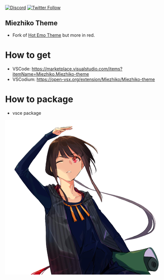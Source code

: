 [![Discord](https://img.shields.io/discord/611822838831251466?label=Discord&color=pink)](https://discord.gg/GdzjVvD)
[![Twitter Follow](https://img.shields.io/twitter/follow/Miezhiko.svg?style=social)](https://twitter.com/Miezhiko)

## Miezhiko Theme

 - Fork of [Hot Emo Theme](https://github.com/Miezhiko/Miezhiko-theme) but more in red.

# How to get

 - VSCode: https://marketplace.visualstudio.com/items?itemName=Miezhiko.Miezhiko-theme
 - VSCodium: https://open-vsx.org/extension/Miezhiko/Miezhiko-theme

# How to package

 - vsce package

![alt text](https://github.com/Miezhiko/Miezhiko-theme/blob/mawa/Miezhiko.png?raw=true)
